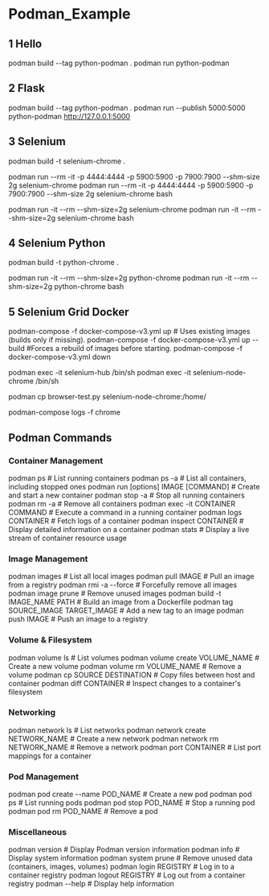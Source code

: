 # Podman_Example

## 1 Hello

podman build --tag python-podman .
podman run python-podman

## 2 Flask

podman build --tag python-podman .
podman run --publish 5000:5000 python-podman
http://127.0.0.1:5000

## 3 Selenium

podman build -t selenium-chrome .

podman run --rm -it -p 4444:4444 -p 5900:5900 -p 7900:7900 --shm-size 2g selenium-chrome
podman run --rm -it -p 4444:4444 -p 5900:5900 -p 7900:7900 --shm-size 2g selenium-chrome bash

podman run -it --rm --shm-size=2g selenium-chrome
podman run -it --rm --shm-size=2g selenium-chrome bash

## 4 Selenium Python

podman build -t python-chrome .

podman run -it --rm --shm-size=2g python-chrome
podman run -it --rm --shm-size=2g python-chrome bash

## 5 Selenium Grid Docker

podman-compose -f docker-compose-v3.yml up # Uses existing images (builds only if missing).
podman-compose -f docker-compose-v3.yml up --build #Forces a rebuild of images before starting.
podman-compose -f docker-compose-v3.yml down

podman exec -it selenium-hub /bin/sh
podman exec -it selenium-node-chrome /bin/sh

podman cp browser-test.py selenium-node-chrome:/home/

podman-compose logs -f chrome

## Podman Commands

### Container Management

podman ps # List running containers
podman ps -a # List all containers, including stopped ones
podman run [options] IMAGE [COMMAND] # Create and start a new container
podman stop -a # Stop all running containers
podman rm -a # Remove all containers
podman exec -it CONTAINER COMMAND # Execute a command in a running container
podman logs CONTAINER # Fetch logs of a container
podman inspect CONTAINER # Display detailed information on a container
podman stats # Display a live stream of container resource usage

### Image Management

podman images # List all local images
podman pull IMAGE # Pull an image from a registry
podman rmi -a --force # Forcefully remove all images
podman image prune # Remove unused images
podman build -t IMAGE_NAME PATH # Build an image from a Dockerfile
podman tag SOURCE_IMAGE TARGET_IMAGE # Add a new tag to an image
podman push IMAGE # Push an image to a registry

### Volume & Filesystem

podman volume ls # List volumes
podman volume create VOLUME_NAME # Create a new volume
podman volume rm VOLUME_NAME # Remove a volume
podman cp SOURCE DESTINATION # Copy files between host and container
podman diff CONTAINER # Inspect changes to a container's filesystem

### Networking

podman network ls # List networks
podman network create NETWORK_NAME # Create a new network
podman network rm NETWORK_NAME # Remove a network
podman port CONTAINER # List port mappings for a container

### Pod Management

podman pod create --name POD_NAME # Create a new pod
podman pod ps # List running pods
podman pod stop POD_NAME # Stop a running pod
podman pod rm POD_NAME # Remove a pod

### Miscellaneous

podman version # Display Podman version information
podman info # Display system information
podman system prune # Remove unused data (containers, images, volumes)
podman login REGISTRY # Log in to a container registry
podman logout REGISTRY # Log out from a container registry
podman --help # Display help information
